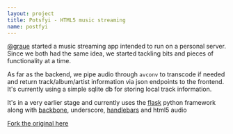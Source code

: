 ```yaml
---
layout: project
title: Potsfyi - HTML5 music streaming
name: postfyi
---
```


[@graue](http://twitter.com/graue) started a music streaming app intended to
run on a personal server. Since we both had the same idea, we started tackling
bits and pieces of functionality at a time.

As far as the backend, we pipe audio through `avconv` to transcode if needed and return track/album/artist information via json endpoints to the frontend. It's currently using a simple sqlite db for storing local track information.

It's in a very earlier stage and currently uses the
[flask](http://flask.pocoo.org/) python framework along with
[backbone](http://backbonejs.org), underscore,
[handlebars](http://handlebarsjs.com) and html5 audio

[Fork the original here](http://github.com/graue/potsfyi)

